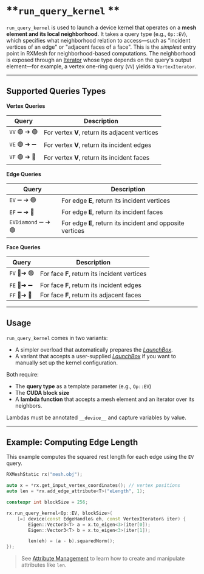 # **`run_query_kernel` **

`run_query_kernel` is used to launch a device kernel that operates on a **mesh element and its local neighborhood**. It takes a query type (e.g., `Op::EV`), which specifies what neighborhood relation to access—such as "incident vertices of an edge" or "adjacent faces of a face". This is the *simplest* entry point in RXMesh for neighborhood-based computations. The neighborhood is exposed through an [Iterator](iterators.md) whose type depends on the query's output element—for example, a vertex one-ring query (`VV`) yields a `VertexIterator`.

---
## **Supported Queries Types**

**Vertex Queries** 


| Query       | Description                                    |
| ----------- | ---------------------------------------------- |
| `VV`  🟢 ➔ 🟢 | For vertex **V**, return its adjacent vertices |
| `VE`  🟢 ➔ ➖ | For vertex **V**, return its incident edges    |
| `VF`  🟢 ➔ 🔺 | For vertex **V**, return its incident faces    |

**Edge Queries** 

| Query               | Description                                               |
| ------------------- | --------------------------------------------------------- |
| `EV`   ➖ ➔ 🟢        | For edge **E**, return its incident vertices              |
| `EF`   ➖ ➔ 🔺        | For edge **E**, return its incident faces                 |
| `EVDiamond`   ➖ ➔ 🟢 | For edge **E**, return its incident and opposite vertices |

**Face Queries** 

| Query     | Description                                  |
| --------- | -------------------------------------------- |
| `FV` 🔺➔ 🟢 | For face **F**, return its incident vertices |
| `FE` 🔺➔ ➖ | For face **F**, return its incident edges    |
| `FF` 🔺➔ 🔺 | For face **F**, return its adjacent faces    |


---

## **Usage**

`run_query_kernel` comes in two variants:

- A simpler overload that automatically prepares the [*LaunchBox*](launch_box.md).
- A variant that accepts a user-supplied [*LaunchBox*](launch_box.md) if you want to manually set up the kernel configuration.

Both require:

- The **query type** as a template parameter (e.g., `Op::EV`)
- The **CUDA block size**
- A **lambda function** that accepts a mesh element and an iterator over its neighbors.

Lambdas must be annotated `__device__` and capture variables by value.

---

## **Example: Computing Edge Length**

This example computes the squared rest length for each edge using the `EV` query.

```cpp
RXMeshStatic rx("mesh.obj");

auto x = *rx.get_input_vertex_coordinates(); // vertex positions
auto len = *rx.add_edge_attribute<T>("eLength", 1);

constexpr int blockSize = 256;

rx.run_query_kernel<Op::EV, blockSize>(
    [=] device(const EdgeHandle& eh, const VertexIterator& iter) {
        Eigen::Vector3<T> a = x.to_eigen<3>(iter[0]);
        Eigen::Vector3<T> b = x.to_eigen<3>(iter[1]);

        len(eh) = (a - b).squaredNorm();
});
```

> See [Attribute Management](attributes_management.md) to learn how to create and manipulate attributes like `len`.

